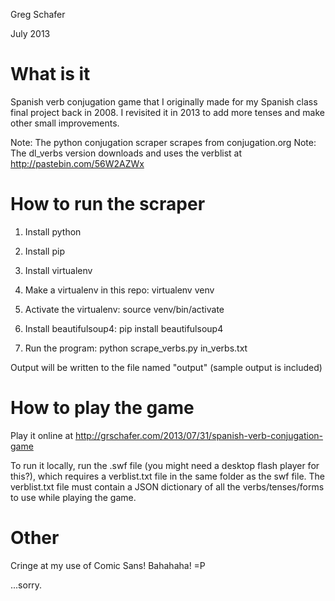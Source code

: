 Greg Schafer

July 2013

What is it
==========

Spanish verb conjugation game that I originally made for my Spanish class final
project back in 2008. I revisited it in 2013 to add more tenses and make other
small improvements.

Note: The python conjugation scraper scrapes from conjugation.org
Note: The dl_verbs version downloads and uses the verblist at
http://pastebin.com/56W2AZWx


How to run the scraper
======================

1. Install python

2. Install pip

3. Install virtualenv

4. Make a virtualenv in this repo: virtualenv venv

5. Activate the virtualenv: source venv/bin/activate

6. Install beautifulsoup4: pip install beautifulsoup4

7. Run the program: python scrape_verbs.py in_verbs.txt

Output will be written to the file named "output" (sample output is included)


How to play the game
====================

Play it online at http://grschafer.com/2013/07/31/spanish-verb-conjugation-game

To run it locally, run the .swf file (you might need a desktop flash player for
this?), which requires a verblist.txt file in the same folder as the swf file.
The verblist.txt file must contain a JSON dictionary of all the
verbs/tenses/forms to use while playing the game.


Other
=====

Cringe at my use of Comic Sans! Bahahaha! =P

...sorry.
